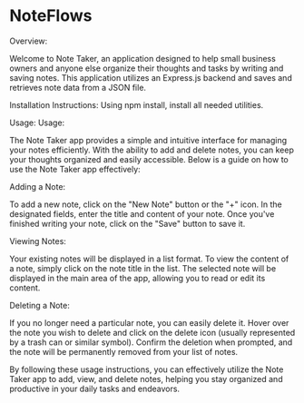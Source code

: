 # NoteFlows

Overview: 

Welcome to Note Taker, an application designed to help small business owners and anyone else organize their thoughts and tasks by writing and saving notes. This application utilizes an Express.js backend and saves and retrieves note data from a JSON file.

Installation Instructions:
Using npm install, install all needed utilities.

Usage: Usage:

The Note Taker app provides a simple and intuitive interface for managing your notes efficiently. With the ability to add and delete notes, you can keep your thoughts organized and easily accessible. Below is a guide on how to use the Note Taker app effectively:

Adding a Note:

To add a new note, click on the "New Note" button or the "+" icon.
In the designated fields, enter the title and content of your note.
Once you've finished writing your note, click on the "Save" button to save it.

Viewing Notes:

Your existing notes will be displayed in a list format.
To view the content of a note, simply click on the note title in the list.
The selected note will be displayed in the main area of the app, allowing you to read or edit its content.

Deleting a Note:

If you no longer need a particular note, you can easily delete it.
Hover over the note you wish to delete and click on the delete icon (usually represented by a trash can or similar symbol).
Confirm the deletion when prompted, and the note will be permanently removed from your list of notes.

By following these usage instructions, you can effectively utilize the Note Taker app to add, view, and delete notes, helping you stay organized and productive in your daily tasks and endeavors.

